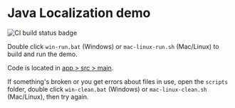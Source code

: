 # Java Localization demo

![CI build status badge](https://github.com/cletusw/java-l10n/workflows/Gradle%20build/badge.svg)

Double click `win-run.bat` (Windows) or `mac-linux-run.sh` (Mac/Linux) to build and run the demo.

Code is located in [app > src > main](app/src/main).

If something's broken or you get errors about files in use, open the `scripts` folder, double click `win-clean.bat` (Windows) or `mac-linux-clean.sh` (Mac/Linux), then try again.
